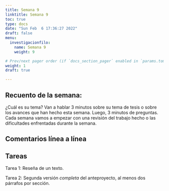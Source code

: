 ```yaml
---
title: Semana 9
linktitle: Semana 9
toc: true
type: docs
date: "Sun Feb  6 17:36:27 2022"
draft: false
menu:
  investigacionfilo:
    name: Semana 9
    weight: 9

# Prev/next pager order (if `docs_section_pager` enabled in `params.toml`)
weight: 1
draft: true

---
```


## Recuento de la semana: 

¿Cuál es su tema? Van a hablar 3 minutos sobre su tema de tesis o sobre los avances que han hecho esta semana. Luego, 3 minutos de preguntas. Cada semana vamos a empezar con una revisión del trabajo hecho o las dificultades enfrentadas durante la semana.

  

## Comentarios línea a línea



## Tareas  

Tarea 1: Reseña de un texto.
  
Tarea 2: Segunda versión *completa* del anteproyecto, al menos dos párrafos por sección.
 

